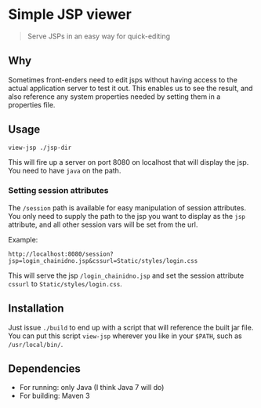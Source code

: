 Simple JSP viewer
======================================

> Serve JSPs in an easy way for quick-editing

## Why 
Sometimes front-enders need to edit jsps without having 
access to the actual application server to test it out.
This enables us to see the result, and also reference
any system properties needed by setting them in a 
properties file.

## Usage
`view-jsp ./jsp-dir`

This will fire up a server on port 8080 on localhost that
will display the jsp. You need to have `java` on the path.

### Setting session attributes
The `/session` path is available for easy manipulation of session attributes.
You only need to supply the path to the jsp you want to display as the `jsp` attribute,
and all other session vars will be set from the url.

Example:
```
http://localhost:8080/session?jsp=login_chainidno.jsp&cssurl=Static/styles/login.css
```

This will serve the jsp `/login_chainidno.jsp` and set the  session attribute `cssurl` to 
`Static/styles/login.css`.


## Installation
Just issue `./build` to end up with a script that will reference the built jar file.
You can put this script `view-jsp` wherever you like in your `$PATH`, such as `/usr/local/bin/`.

## Dependencies
- For running: only Java (I think Java 7 will do)
- For building: Maven 3
